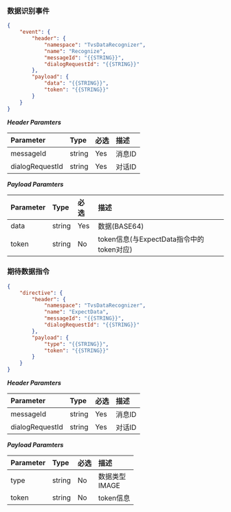 ### 数据识别事件
```json
{
	"event": {
		"header": {
			"namespace": "TvsDataRecognizer",
			"name": "Recognize",
            "messageId": "{{STRING}}",
			"dialogRequestId": "{{STRING}}"
		},
		"payload": {
            "data": "{{STRING}}",
			"token": "{{STRING}}"
		}
	}
}	
```

***Header Paramters***

|	Parameter			|	Type		|	必选	|	描述								|
|	:-------------------	|	:--------	|	:-----	|	:--------------------------------	|
|	messageId			|	string	|	Yes	|	消息ID							|
|	dialogRequestId	|	string	|	Yes	|	对话ID							|

***Payload Paramters***

|	Parameter					|	Type		|	必选	|	描述						|
|	:---------------------------	|	:--------	|	:-----	|	:------------------------	|
|	data							|	string	|	Yes	|	数据(BASE64)		|
|	token						|	string	|	No	|	token信息(与ExpectData指令中的token对应)	|


### 期待数据指令
```json
{
    "directive": {
        "header": {
            "namespace": "TvsDataRecognizer",
            "name": "ExpectData",
            "messageId": "{{STRING}}",
            "dialogRequestId": "{{STRING}}"
        },
        "payload": {
            "type": "{{STRING}}",
			"token": "{{STRING}}"
        }
    }
}
```

***Header Paramters***

|	Parameter			|	Type		|	必选	|	描述								|
|	:-------------------	|	:--------	|	:-----	|	:--------------------------------	|
|	messageId			|	string	|	Yes	|	消息ID							|
|	dialogRequestId	|	string	|	Yes	|	对话ID							|


***Payload Paramters***

|	Parameter			|	Type		|	必选	|	描述													|
|	:---------------------	|	:--------	|	:-----	|	:-----------------------------------------------------	|
|	type					|	string	|	No	|	数据类型<br>IMAGE					|
|	token				|	string	|	No	|	token信息											|
